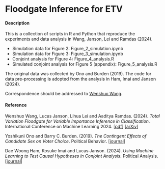 # Floodgate Inference for ETV

#### Description

This is a collection of scripts in R and Python that reproduce the experiments and data analysis in Wang, Janson, Lei and Ramdas (2024).
- Simulation data for Figure 2: Figure_2_simulation.ipynb
- Simulation data for Figure 3: Figure_3_simulation.ipynb
- Conjoint analysis for Figure 4: Figure_4_analysis.R
- Simulated conjoint analysis for Figure 5 (appendix): Figure_5_analysis.R

The original data was collected by Ono and Burden (2019). The code for data pre-processing is adopted from the analysis in Ham, Imai and Janson (2024).

Correspondence should be addressed to [Wenshuo Wang](https://wenshuow.github.io).

#### Reference

Wenshuo Wang, Lucas Janson, Lihua Lei and Aaditya Ramdas. (2024). *Total Variation Floodgate for Variable Importance Inference in Classification*. International Conference on Machine Learning 2024. [[pdf](https://wenshuow.github.io/files/ETV_WJLR.pdf)] [[arXiv](https://arxiv.org/abs/2309.04002)]

Yoshikuni Ono and Barry C. Burden. (2019). *The Contingent Effects of Candidate Sex on Voter Choice*. Political Behavior. [[journal](https://link.springer.com/article/10.1007/s11109-018-9464-6)]

Dae Woong Ham, Kosuke Imai and Lucas Janson. (2024). *Using Machine Learning to Test Causal Hypotheses in Conjoint Analysis*. Political Analysis. [[journal](https://www.cambridge.org/core/journals/political-analysis/article/abs/using-machine-learning-to-test-causal-hypotheses-in-conjoint-analysis/DC1ABAF81A5FADDC41D4C6451043E7D6)]
